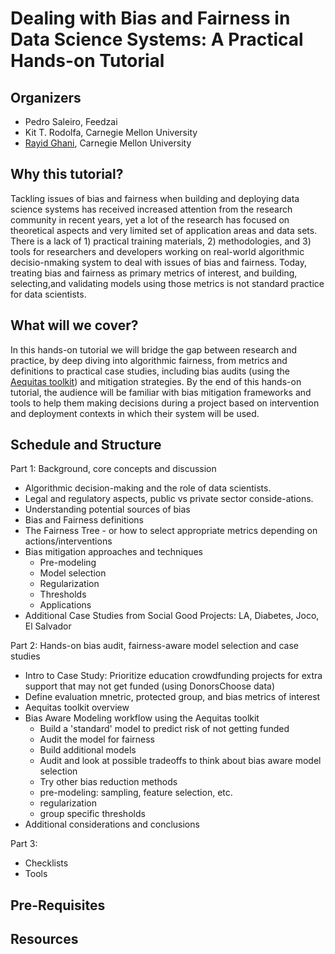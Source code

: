 # Dealing with Bias and Fairness in Data Science Systems: A Practical Hands-on Tutorial

## Organizers

- Pedro Saleiro, Feedzai
- Kit T. Rodolfa, Carnegie Mellon University
- [Rayid Ghani](http://www.rayidghani.com), Carnegie Mellon University


## Why this tutorial?

Tackling issues of bias and fairness when building and deploying data science systems has received increased attention from the research community in recent years, yet a lot of the research has focused on theoretical aspects and very limited set of application areas and data sets.  There is a lack of 1) practical training materials,  2) methodologies,  and 3) tools for researchers and developers working on real-world algorithmic decisio-nmaking system to deal with issues of bias and fairness.  Today, treating bias and fairness as primary metrics of interest, and building, selecting,and  validating  models  using  those metrics is not standard practice for data scientists. 

## What will we cover?

In this hands-on  tutorial  we will bridge the gap between research and practice, by deep diving into algorithmic fairness, from metrics and definitions to practical case studies, including bias audits (using the [Aequitas toolkit](http://github.com/dssg/aequitas)) and mitigation strategies. By the end of this hands-on tutorial, the audience will be familiar with bias mitigation frameworks and tools to help them making decisions during a project based on intervention and deployment contexts in which their system will be used.

## Schedule and Structure

Part 1:  Background, core concepts and discussion
- Algorithmic decision-making and the role of data scientists.
- Legal and regulatory aspects, public vs private sector conside-ations.
- Understanding potential sources of bias
- Bias and Fairness definitions
- The Fairness Tree - or how to select appropriate metrics depending on actions/interventions
- Bias mitigation approaches and techniques
  - Pre-modeling
  - Model selection
  - Regularization
  - Thresholds
  - Applications
- Additional Case Studies from Social Good Projects: LA, Diabetes, Joco, El Salvador

Part 2:  Hands-on bias audit, fairness-aware model selection and case studies
- Intro to Case Study: Prioritize education crowdfunding projects for extra support that may not get funded (using DonorsChoose data)
 - Define evaluation mnetric, protected group, and bias metrics of interest 
- Aequitas toolkit overview
- Bias Aware Modeling workflow using the Aequitas toolkit
  - Build a 'standard' model to predict risk of not getting funded
  - Audit the model for fairness
  - Build additional models
  - Audit and look at possible tradeoffs to think about bias aware model selection
  - Try other bias reduction methods
   - pre-modeling: sampling, feature selection, etc.
   - regularization
   - group specific thresholds
- Additional considerations and conclusions

Part 3: 
- Checklists
- Tools


## Pre-Requisites


## Resources



